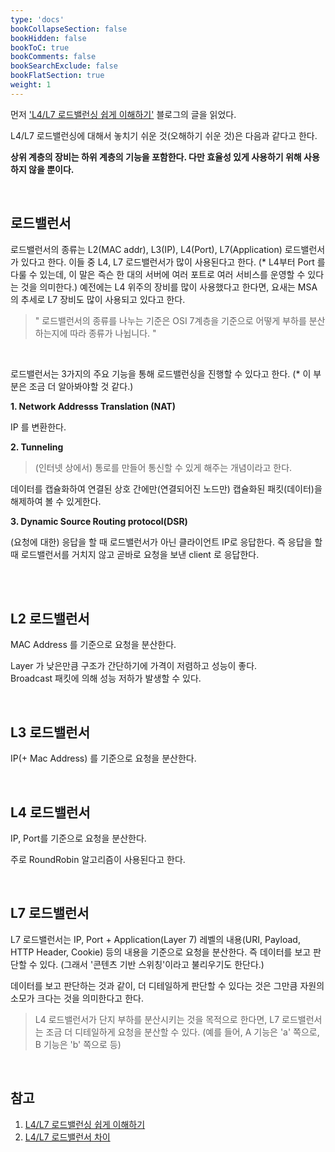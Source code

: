 ```yaml
---
type: 'docs'
bookCollapseSection: false
bookHidden: false
bookToC: true
bookComments: false
bookSearchExclude: false
bookFlatSection: true
weight: 1
---
```


먼저 ['L4/L7 로드밸런싱 쉽게 이해하기'](https://aws-hyoh.tistory.com/149) 블로그의 글을 읽었다.

L4/L7 로드밸런싱에 대해서 놓치기 쉬운 것(오해하기 쉬운 것)은 다음과 같다고 한다.

**상위 계층의 장비는 하위 계층의 기능을 포함한다. 다만 효율성 있게 사용하기 위해 사용하지 않을 뿐이다.**

<br>

## 로드밸런서

로드밸런서의 종류는 L2(MAC addr), L3(IP), L4(Port), L7(Application) 로드밸런서가 있다고 한다. 이들 중 L4, L7 로드밸런서가 많이 사용된다고 한다. (\* L4부터 Port 를 다룰 수 있는데, 이 말은 즉슨 한 대의 서버에 여러 포트로 여러 서비스를 운영할 수 있다는 것을 의미한다.) 예전에는 L4 위주의 장비를 많이 사용했다고 한다면, 요새는 MSA 의 추세로 L7 장비도 많이 사용되고 있다고 한다.

> " 로드밸런서의 종류를 나누는 기준은 OSI 7계층을 기준으로 어떻게 부하를 분산하는지에 따라 종류가 나뉩니다. "

<br>

로드밸런서는 3가지의 주요 기능을 통해 로드밸런싱을 진행할 수 있다고 한다. (\* 이 부분은 조금 더 알아봐야할 것 같다.)

**1. Network Addresss Translation (NAT)**

IP 를 변환한다.

**2. Tunneling**

> (인터넷 상에서) 통로를 만들어 통신할 수 있게 해주는 개념이라고 한다.

데이터를 캡슐화하여 연결된 상호 간에만(연결되어진 노드만) 캡슐화된 패킷(데이터)을 해제하여 볼 수 있게한다.

**3. Dynamic Source Routing protocol(DSR)**

(요청에 대한) 응답을 할 때 로드밸런서가 아닌 클라이언트 IP로 응답한다. 즉 응답을 할 때 로드밸런서를 거치지 않고 곧바로 요청을 보낸 client 로 응답한다.

<br><br>

## L2 로드밸런서

MAC Address 를 기준으로 요청을 분산한다. 

Layer 가 낮은만큼 구조가 간단하기에 가격이 저렴하고 성능이 좋다.<br>
Broadcast 패킷에 의해 성능 저하가 발생할 수 있다. 

<br>

## L3 로드밸런서

IP(+ Mac Address) 를 기준으로 요청을 분산한다.


<br>

## L4 로드밸런서

IP, Port를 기준으로 요청을 분산한다.

주로 RoundRobin 알고리즘이 사용된다고 한다.

<br>

## L7 로드밸런서

L7 로드밸런서는 IP, Port + Application(Layer 7) 레벨의 내용(URI, Payload, HTTP Header, Cookie) 등의 내용을 기준으로 요청을 분산한다. 즉 데이터를 보고 판단할 수 있다. (그래서 '콘텐츠 기반 스위칭'이라고 불리우기도 한단다.)

데이터를 보고 판단하는 것과 같이, 더 디테일하게 판단할 수 있다는 것은 그만큼 자원의 소모가 크다는 것을 의미한다고 한다.

> L4 로드밸런서가 단지 부하를 분산시키는 것을 목적으로 한다면, L7 로드밸런서는 조금 더 디테일하게 요청을 분산할 수 있다. (예를 들어, A 기능은 'a' 쪽으로, B 기능은 'b' 쪽으로 등)



<br>

## 참고

1. [L4/L7 로드밸런싱 쉽게 이해하기](https://aws-hyoh.tistory.com/149)
2. [L4/L7 로드밸런서 차이](https://jaehoney.tistory.com/73)